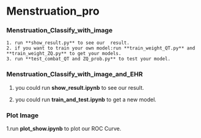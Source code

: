 # Menstruation_pro

### Menstruation_Classify_with_image

 	1. run **show_result.py** to see our  result.
 	2. if you want to train your own model:run **train_weight_QT.py** and **train_weight_ZQ.py** to get your models.
 	3. run **test_combat_QT and ZQ_prob.py** to test your model.

### Menstruation_Classify_with_image_and_EHR

1. you could run **show_result.ipynb** to see our result.

2. you could run **train_and_test.ipynb** to get a new model.


### Plot Image

1.run **plot_show.ipynb** to plot our ROC Curve.

